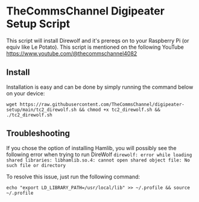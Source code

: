 # TheCommsChannel Digipeater Setup Script
This script will install Direwolf and it's prereqs on to your Raspberry Pi (or equiv like Le Potato). This script is mentioned on the following YouTube https://www.youtube.com/@thecommschannel4082

## Install
Installation is easy and can be done by simply running the command below on your device:
```
wget https://raw.githubusercontent.com/TheCommsChannel/digipeater-setup/main/tc2_direwolf.sh && chmod +x tc2_direwolf.sh && ./tc2_direwolf.sh
```

## Troubleshooting
If you chose the option of installing Hamlib, you will possibly see the following error when trying to run DireWolf `direwolf: error while loading shared libraries: libhamlib.so.4: cannot open shared object file: No such file or directory`

To resolve this issue, just run the following command:
```
echo "export LD_LIBRARY_PATH=/usr/local/lib" >> ~/.profile && source ~/.profile
```
